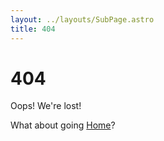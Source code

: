 ```yaml
---
layout: ../layouts/SubPage.astro
title: 404
---
```


# 404

Oops! We're lost!

What about going [Home](/)?
